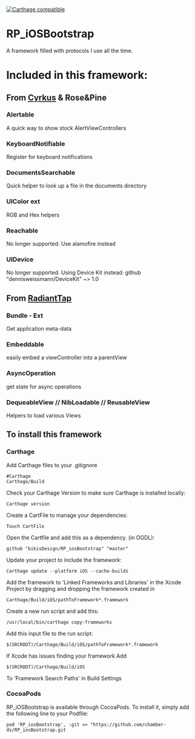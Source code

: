  [![Carthage compatible](https://img.shields.io/badge/Carthage-compatible-4BC51D.svg?style=flat)](https://github.com/Carthage/Carthage)

# RP_iOSBootstrap
A framework filled with protocols I use all the time.

# Included in this framework:
## From [Cyrkus](https://github.com/cyrkus) & Rose&Pine

### Alertable
 A quick way to show stock AlertViewControllers

### KeyboardNotifiable
 Register for keyboard notifications

### DocumentsSearchable
 Quick helper to look up a file in the documents directory
 
### UIColor ext
RGB and Hex helpers

### Reachable
No longer supported. Use alamofire instead  

### UIDevice
No longer supported. Using Device Kit instead:
github "dennisweissmann/DeviceKit" ~> 1.0

## From [RadiantTap](https://github.com/radianttap)

### Bundle - Ext
  Get application meta-data
  
### Embeddable
  easily embed a viewController into a parentView
  
### AsyncOperation
  get state for async operations
    
### DequeableView // NibLoadable // ReusableView 
  Helpers to load various Views


## To install this framework

### Carthage

Add Carthage files to your .gitignore

    #Carthage
    Carthage/Build

Check your Carthage Version to make sure Carthage is installed locally:

    Carthage version

Create a CartFile to manage your dependencies:

    Touch CartFile

Open the Cartfile and add this as a dependency. (in OGDL):

    github "bikisDesign/RP_iosBootstrap" "master"

Update your project to include the framework:

    Carthage update --platform iOS --cache-builds

Add the framework to 'Linked Frameworks and Libraries' in the Xcode Project by dragging and dropping the framework created in

    Carthage/Build/iOS/pathToFramework*.framework

Create a new run script and add this:

    /usr/local/bin/carthage copy-frameworks

Add this input file to the run script:

    $(SRCROOT)/Carthage/Build/iOS/pathToFramework*.framework

If Xcode has issues finding your framework Add

    $(SRCROOT)/Carthage/Build/iOS

To 'Framework Search Paths' in Build Settings


### CocoaPods

RP_iOSBootstrap is available through CocoaPods. To install it, simply add the following line to your Podfile:

    pod 'RP_iosBootstrap', :git => "https://github.com/chamber-ds/RP_iosBootstrap.git

